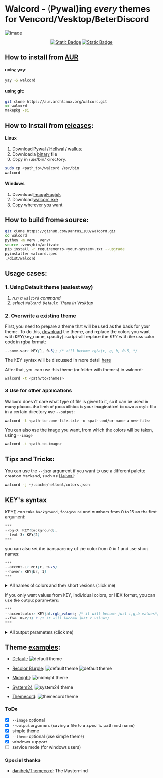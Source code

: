 # Walcord - (Pywal)ing *every* themes for Vencord/Vesktop/BeterDiscord

![image](images/demo.gif)

<p align="center">
<a href="https://aur.archlinux.org/packages/walcord"><img alt="Static Badge" src="https://img.shields.io/badge/AUR-2.7-blue"></a>
<a href="https://github.com/Danrus1100/walcord/releases/download/2.5/walcord.exe"><img alt="Static Badge" src="https://img.shields.io/badge/Windows-2.5-green"></a>
</p>

## How to install from [AUR](https://aur.archlinux.org/packages/walcord)
#### using yay:
```bash
yay -S walcord
```
#### using git:
```bash
git clone https://aur.archlinux.org/walcord.git
cd walcord
makepkg -si
```
## How to install from [releases](https://github.com/Danrus1100/walcord/releases):
#### Linux:
1. Download [Pywal](https://github.com/dylanaraps/pywal) / [Hellwal](https://github.com/danihek/hellwal) / [wallust](https://codeberg.org/onemoresuza/wallust)
2. Download a [binary](https://github.com/Danrus1100/walcord/releases/download/2.6/walcord) file
3. Сopy in /usr/bin/ directory:
```bash
sudo cp <path_to>/walcord /usr/bin
walcord
```
#### Windows
1. Download [ImageMagick](https://imagemagick.org/script/download.php#windows)
2. Download [walcord.exe](https://github.com/Danrus1100/walcord/releases/download/2.5/walcord.exe)
2. Сopy wherever you want 

## How to build frome source:
```bash
git clone https://github.com/Danrus1100/walcord.git
cd walcord
python -m venv .venv/
source .venv/bin/activate 
pip install -r requirements-<your-system>.txt --upgrade
pyinstaller walcord.spec
./dist/walcord
```


## Usage cases:

### 1. Using Default theme (easiest way)

 1. *run a `walcord` command*
 2. *select `Walcord Default Theme` in Vesktop*

### 2. Overwrite a existing theme
First, you need to prepare a theme that will be used as the basis for your theme.
To do this, [download](https://betterdiscord.app/themes) the theme, and replace the colors you want with KEY(key_name, opacity).
script will replace the KEY with the css color code in rgba format:

```css
--some-var: KEY(1, 0.5); /* will become rgba(r, g, b, 0.5) */
```
The KEY syntax will be discussed in more detail [here](#keys-syntax)

After that, you can use this theme (or folder with themes) in walcord:
```bash
walcord -t <path/to/themes>
```

### 3 Use for other applications
Walcord doesn't care what type of file is given to it, so it can be used in many places. the limit of possibilities is your imagination! to save a style file in a certain directory use `--output`:

```bash
walcord -t <path-to-some-file.txt> -o <path-and/or-name-a-new-file>
```

You can also use the image you want, from which the colors will be taken, using `--image`:
```bash
walcord -i <path-to-image>
```

## Tips and Tricks:
You can use the `--json` argument if you want to use a different palette creation backend, such as [Hellwal](https://github.com/danihek/hellwal): 
```bash
walcord -j ~/.cache/hellwal/colors.json
```

## KEY's syntax

KEY() can take `background`, `foreground` and numbers from 0 to 15 as the first argument:

```css
***
--bg-3: KEY(background);
--text-3: KEY(2)
***
```
you can also set the transparency of the color from 0 to 1 and use short names:
```css
***
--accent-1: KEY(F, 0.75)
--hover: KEY(br, 1)
***
```
<details>
<summary>All names of colors and they short vesions (click me)</summary>

 - `background: b`
 - `foreground: f`
 - `border: br (color 2)`
 - `text: t (color 15)`
 - `accent: a (color 13)`
 - `wallpaper: w`
</details>

If you only want values from KEY, individual colors, or HEX format, you can use the output parameters:

```css
***
--accentcolor: KEY(a).rgb_values; /* it will become just r,g,b values*/
--foo: KEY(T).r /* it will become just r value*/
***
```
<details>
<summary>All output parameters (click me)</summary>

 - `rgba` = `rgba(r, g, b, a)`
 - `rgb` = `rgba(r, g, b)`
 - `hex` = `#RRGGBB`
 - `hsl` = `hsl(h, s, l)`
 - `rgba_values` = `r,g,b,a`
 - `rgb_values` = `r,g,b`
 - `hex_values` = `RRGGBB`
 - `hsl_values` = `h, s, l`
 - `red / r` = `r`
 - `green / g` = `g`
 - `blue / b` = `b`
 - `opacity / o` = `a`
 - `hue / h` = `h`
 - `saturation / s` = `s`
 - `lightness / l` = `l`

</details>

## Theme [examples](https://github.com/Danrus1100/walcord/tree/main/examples):

 - [Default](https://github.com/Danrus1100/walcord/blob/main/examples/recolor_dark.css):
![default theme](images/default.png)

 - [Recolor Blurple](https://github.com/Danrus1100/walcord/blob/main/examples/recolor_blurple.css):
![default theme](images/blurpe_1.png)
![default theme](images/blurpe_2.png)

 - [Midnight](https://github.com/Danrus1100/walcord/blob/main/examples/midnight.css):
![midnight theme](images/midnight_1.png)

- [System24](https://github.com/Danrus1100/walcord/blob/main/examples/system24.css):
![system24 theme](images/system24.png)

- [Themecord](https://github.com/Danrus1100/walcord/blob/main/examples/themecord.css):
![themecord theme](images/themecord.png)

### ToDo
- [x] `--image` optional
- [x] `--output` argument (saving a file to a specific path and name)
- [x] simple theme
- [x] `--theme` optional (use simple theme)
- [x] windows support
- [ ] service mode (for windows users)

### Special thanks
 - [danihek/Themecord](https://github.com/danihek/Themecord): The Mastermind
